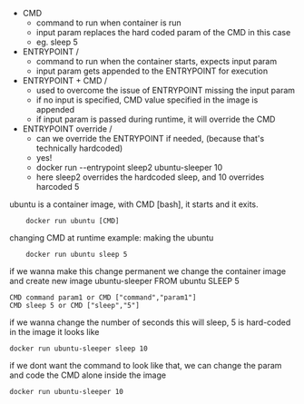 
* CMD 
    - command to run when container is run 
    - input param replaces the hard coded param of the CMD in this case
    - eg. sleep 5
* ENTRYPOINT /
    - command to run when the container starts, expects input param
    - input param gets appended to the ENTRYPOINT for execution
* ENTRYPOINT + CMD /
    - used to overcome the issue of ENTRYPOINT missing the input param
    - if no input is specified, CMD value specified in the image is appended
    - if input param is passed during runtime, it will override the CMD
* ENTRYPOINT override /
    - can we override the ENTRYPOINT if needed, (because that's technically hardcoded)
    - yes!
    - docker run --entrypoint sleep2 ubuntu-sleeper 10
    - here sleep2 overrides the hardcoded sleep, and 10 overrides harcoded 5


ubuntu is a container image, with CMD [bash], it starts and it exits. 

```
    docker run ubuntu [CMD]
```

changing CMD at runtime 
example: making the ubuntu 

```
    docker run ubuntu sleep 5 
```

if we wanna make this change permanent we change the container image and create new image ubuntu-sleeper
FROM ubuntu
SLEEP 5

    CMD command param1 or CMD ["command","param1"]
    CMD sleep 5 or CMD ["sleep","5"]

if we wanna change the number of seconds this will sleep, 5 is hard-coded in the image
it looks like 

    docker run ubuntu-sleeper sleep 10

if we dont want the command to look like that, we can change the param and code the CMD alone inside the image

    docker run ubuntu-sleeper 10

 
